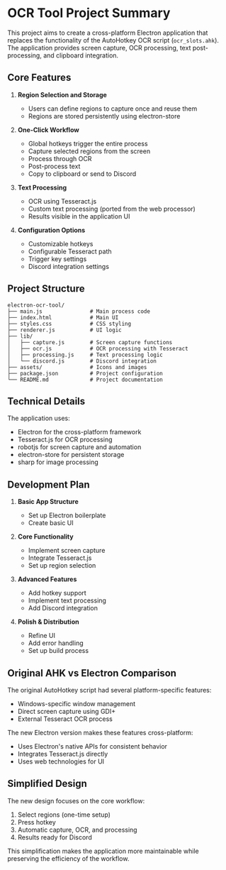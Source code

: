 # OCR Tool Project Summary

This project aims to create a cross-platform Electron application that replaces the functionality of the AutoHotkey OCR script (`ocr_slots.ahk`). The application provides screen capture, OCR processing, text post-processing, and clipboard integration.

## Core Features

1. **Region Selection and Storage**

   - Users can define regions to capture once and reuse them
   - Regions are stored persistently using electron-store

2. **One-Click Workflow**

   - Global hotkeys trigger the entire process
   - Capture selected regions from the screen
   - Process through OCR
   - Post-process text
   - Copy to clipboard or send to Discord

3. **Text Processing**

   - OCR using Tesseract.js
   - Custom text processing (ported from the web processor)
   - Results visible in the application UI

4. **Configuration Options**
   - Customizable hotkeys
   - Configurable Tesseract path
   - Trigger key settings
   - Discord integration settings

## Project Structure

```
electron-ocr-tool/
├── main.js               # Main process code
├── index.html            # Main UI
├── styles.css            # CSS styling
├── renderer.js           # UI logic
├── lib/
│   ├── capture.js        # Screen capture functions
│   ├── ocr.js            # OCR processing with Tesseract
│   ├── processing.js     # Text processing logic
│   └── discord.js        # Discord integration
├── assets/               # Icons and images
├── package.json          # Project configuration
└── README.md             # Project documentation
```

## Technical Details

The application uses:

- Electron for the cross-platform framework
- Tesseract.js for OCR processing
- robotjs for screen capture and automation
- electron-store for persistent storage
- sharp for image processing

## Development Plan

1. **Basic App Structure**

   - Set up Electron boilerplate
   - Create basic UI

2. **Core Functionality**

   - Implement screen capture
   - Integrate Tesseract.js
   - Set up region selection

3. **Advanced Features**

   - Add hotkey support
   - Implement text processing
   - Add Discord integration

4. **Polish & Distribution**
   - Refine UI
   - Add error handling
   - Set up build process

## Original AHK vs Electron Comparison

The original AutoHotkey script had several platform-specific features:

- Windows-specific window management
- Direct screen capture using GDI+
- External Tesseract OCR process

The new Electron version makes these features cross-platform:

- Uses Electron's native APIs for consistent behavior
- Integrates Tesseract.js directly
- Uses web technologies for UI

## Simplified Design

The new design focuses on the core workflow:

1. Select regions (one-time setup)
2. Press hotkey
3. Automatic capture, OCR, and processing
4. Results ready for Discord

This simplification makes the application more maintainable while preserving the efficiency of the workflow.
